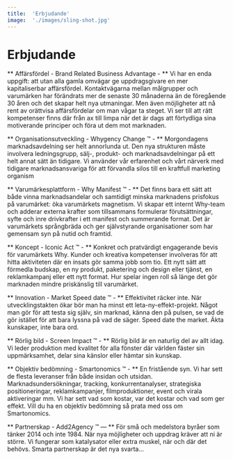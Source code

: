 ```yaml
---
title:	'Erbjudande'
image:	'./images/sling-shot.jpg'
---
```


# Erbjudande

** Affärsfördel - Brand Related Business Advantage - **
Vi har en enda uppgift: att utan alla gamla omvägar ge uppdragsgivare en mer kapitaliserbar affärsfördel. Kontaktvägarna mellan målgrupper och varumärken har förändrats mer de senaste 30 månaderna än de föregående 30 åren och det skapar helt nya utmaningar. Men även möjligheter att nå rent av orättvisa affärsfördelar om man vågar ta steget. Vi ser till att rätt kompetenser finns där från ax till limpa när det är dags att förtydliga sina motiverande principer och föra ut dem mot marknaden.

** Organisationsutveckling - Whygency Change &trade; - **
Morgondagens marknadsavdelning ser helt annorlunda ut. Den nya strukturen måste involvera ledningsgrupp, sälj-, produkt- och marknadsavdelningar på ett helt annat sätt än tidigare. Vi använder vår erfarenhet och vårt närverk med tidigare marknadsansvariga för att förvandla silos till en kraftfull marketing organism

** Varumärkesplattform - Why Manifest &trade; - **
Det finns bara ett sätt att både vinna marknadsandelar och samtidigt minska marknadens prisfokus på varumärket: öka varumärkets magnetism. Vi skapar ett internt Why-team och adderar externa krafter som tillsammans formulerar förutsättningar, syfte och inre drivkrafter i ett manifest och summerande format. Det är varumärkets språngbräda och ger självstyrande organisationer som har gemensam syn på nutid och framtid.

** Koncept - Iconic Act &trade; - ** 
Konkret och pratvärdigt engagerande bevis för varumärkets Why. Kunder och kreativa kompetenser involveras för att hitta aktiviteten där en insats gör samma jobb som tio. Ett nytt sätt att förmedla budskap, en ny produkt, paketering och design eller tjänst, en reklamkampanj eller ett nytt format. Hur spelar ingen roll så länge det gör marknaden mindre priskänslig till varumärket. 

** Innovation - Market Speed date &trade; - **
Effektivitet räcker inte. När utvecklingstakten ökar bör man ha minst ett leta-ny-effekt-projekt. Något man gör för att testa sig själv, sin marknad, känna den på pulsen, se vad de gör istället för att bara lyssna på vad de säger. Speed date the market. Äkta kunskaper, inte bara ord.

** Rörlig bild - Screen Impact &trade; - **
Rörlig bild är en naturlig del av allt idag. Vi leder produktion med kvalitet för alla fönster där världen fäster sin uppmärksamhet, delar sina känslor eller hämtar sin kunskap.

** Objektiv bedömning - Smartonomics &trade; - **
En fristående syn. Vi har sett de flesta leveranser från både insidan och utsidan. Marknadsundersökningar, tracking, konkurrentanalyser, strategiska positioneringar, reklamkampanjer, filmproduktioner, event och virala aktiveringar mm. Vi har sett vad som kostar, var det kostar och vad som ger effekt. Vill du ha en objektiv bedömning så prata med oss om Smartonomics.

** Partnerskap - Add2Agency &trade; — **
För små och medelstora byråer som tänker 2014 och inte 1984. När nya möjligheter och uppdrag kräver att ni är större. Vi fungerar som katalysator eller extra muskel, när och där det behövs. Smarta partnerskap är det nya svarta...


